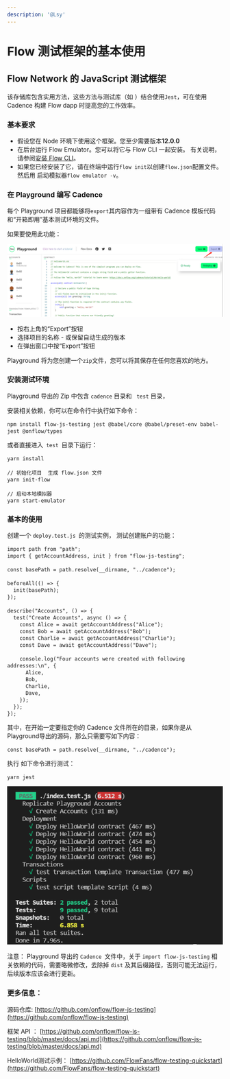 ```yaml
---
description: '@Lsy'
---
```


# Flow 测试框架的基本使用

## Flow Network 的 JavaScript 测试框架

&#x20;该存储库包含实用方法，这些方法与测试库（如 ）结合使用`Jest`，可在使用 Cadence 构建 Flow dapp 时提高您的工作效率。



### 基本要求

* &#x20;假设您在 Node 环境下使用这个框架。您至少需要版本**12.0.0**
* &#x20;在后台运行 Flow Emulator。您可以将它与 Flow CLI 一起安装。 有关说明，请参阅[安装 Flow CLI](https://docs.onflow.org/flow-cli/install)。
* &#x20;如果您已经安装了它，请在终端中运行`flow init`以创建`flow.json`配置文件。然后用 启动模拟器`flow emulator -v`。

### 在 Playground 编写 Cadence

每个 Playground 项目都能够将`export`其内容作为一组带有 Cadence 模板代码和“开箱即用”基本测试环境的文件。

如果要使用此功能：

![](<../../.gitbook/assets/image (3).png>)

* 按右上角的“Export”按钮
* 选择项目的名称 - 或保留自动生成的版本
* 在弹出窗口中按“Export”按钮

Playground 将为您创建一个`zip`文件，您可以将其保存在任何您喜欢的地方。

### 安装测试环境

Playground 导出的 Zip 中包含 `cadence` 目录和 ` test` 目录，

安装相关依赖，你可以在命令行中执行如下命令：

```
npm install flow-js-testing jest @babel/core @babel/preset-env babel-jest @onflow/types
```

或者直接进入`  test  `目录下运行：

```
yarn install

// 初始化项目  生成 flow.json 文件
yarn init-flow

// 启动本地模拟器 
yarn start-emulator
```

### 基本的使用

创建一个 `deploy.test.js `的测试实例， 测试创建账户的功能：

```
import path from "path";
import { getAccountAddress, init } from "flow-js-testing";

const basePath = path.resolve(__dirname, "../cadence");

beforeAll(() => {
  init(basePath);
});

describe("Accounts", () => {
  test("Create Accounts", async () => {
    const Alice = await getAccountAddress("Alice");
    const Bob = await getAccountAddress("Bob");
    const Charlie = await getAccountAddress("Charlie");
    const Dave = await getAccountAddress("Dave");

    console.log("Four accounts were created with following addresses:\n", {
      Alice,
      Bob,
      Charlie,
      Dave,
    });
  });
});
```

其中，在开始一定要指定你的 Cadence 文件所在的目录，如果你是从Playground导出的源码，那么只需要写如下内容：&#x20;

```
const basePath = path.resolve(__dirname, "../cadence");
```

执行 如下命令进行测试：

```
yarn jest
```

![](<../../.gitbook/assets/image (2).png>)

注意： Playground 导出的 `Cadence `文件中，关于 `import flow-js-testing` 相关依赖的代码，需要略微修改，去除掉 `dist` 及其后缀路径，否则可能无法运行，后续版本应该会进行更新。

### 更多信息：

源码仓库:     [https://github.com/onflow/flow-js-testing](https://github.com/onflow/flow-js-testing)

框架 API ： [https://github.com/onflow/flow-js-testing/blob/master/docs/api.md](https://github.com/onflow/flow-js-testing/blob/master/docs/api.md)

HelloWorld测试示例： [https://github.com/FlowFans/flow-testing-quickstart](https://github.com/FlowFans/flow-testing-quickstart)

